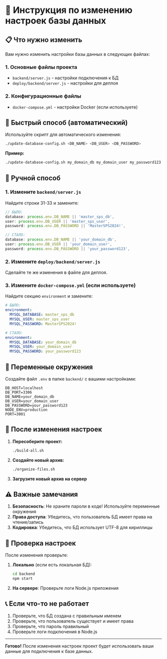 # 🔧 Инструкция по изменению настроек базы данных

## 📋 Что нужно изменить

Вам нужно изменить настройки базы данных в следующих файлах:

### 1. Основные файлы проекта
- `backend/server.js` - настройки подключения к БД
- `deploy/backend/server.js` - настройки для деплоя

### 2. Конфигурационные файлы
- `docker-compose.yml` - настройки Docker (если используете)

## 🚀 Быстрый способ (автоматический)

Используйте скрипт для автоматического изменения:

```bash
./update-database-config.sh <DB_NAME> <DB_USER> <DB_PASSWORD>
```

**Пример:**
```bash
./update-database-config.sh my_domain_db my_domain_user my_password123
```

## 🔧 Ручной способ

### 1. Измените `backend/server.js`

Найдите строки 31-33 и замените:

```javascript
// БЫЛО:
database: process.env.DB_NAME || 'master_sps_db',
user: process.env.DB_USER || 'master_sps_user',
password: process.env.DB_PASSWORD || 'MasterSPS2024!',

// СТАЛО:
database: process.env.DB_NAME || 'your_domain_db',
user: process.env.DB_USER || 'your_domain_user',
password: process.env.DB_PASSWORD || 'your_password123',
```

### 2. Измените `deploy/backend/server.js`

Сделайте те же изменения в файле для деплоя.

### 3. Измените `docker-compose.yml` (если используете)

Найдите секцию `environment` и замените:

```yaml
# БЫЛО:
environment:
  MYSQL_DATABASE: master_sps_db
  MYSQL_USER: master_sps_user
  MYSQL_PASSWORD: MasterSPS2024!

# СТАЛО:
environment:
  MYSQL_DATABASE: your_domain_db
  MYSQL_USER: your_domain_user
  MYSQL_PASSWORD: your_password123
```

## 📝 Переменные окружения

Создайте файл `.env` в папке `backend/` с вашими настройками:

```env
DB_HOST=localhost
DB_PORT=3306
DB_NAME=your_domain_db
DB_USER=your_domain_user
DB_PASSWORD=your_password123
NODE_ENV=production
PORT=3001
```

## 🔄 После изменения настроек

1. **Пересоберите проект:**
   ```bash
   ./build-all.sh
   ```

2. **Создайте новый архив:**
   ```bash
   ./organize-files.sh
   ```

3. **Загрузите новый архив на сервер**

## ⚠️ Важные замечания

1. **Безопасность**: Не храните пароли в коде! Используйте переменные окружения
2. **Права доступа**: Убедитесь, что пользователь БД имеет права на чтение/запись
3. **Кодировка**: Убедитесь, что БД использует UTF-8 для кириллицы

## 🧪 Проверка настроек

После изменения проверьте:

1. **Локально** (если есть локальная БД):
   ```bash
   cd backend
   npm start
   ```

2. **На сервере**: Проверьте логи Node.js приложения

## 📞 Если что-то не работает

1. Проверьте, что БД создана с правильным именем
2. Проверьте, что пользователь существует и имеет права
3. Проверьте, что пароль правильный
4. Проверьте логи подключения в Node.js

---

**Готово!** После изменения настроек проект будет использовать ваши данные для подключения к базе данных.
